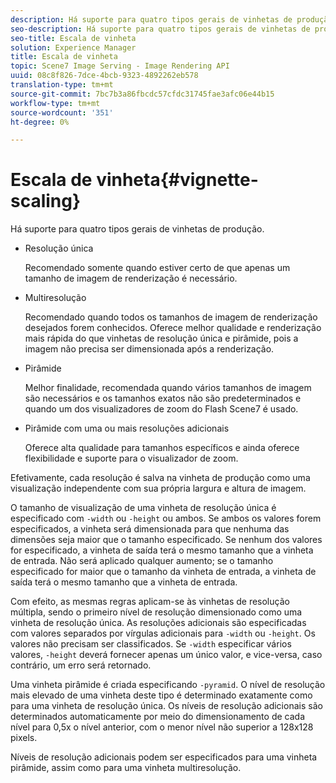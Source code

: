 ```yaml
---
description: Há suporte para quatro tipos gerais de vinhetas de produção.
seo-description: Há suporte para quatro tipos gerais de vinhetas de produção.
seo-title: Escala de vinheta
solution: Experience Manager
title: Escala de vinheta
topic: Scene7 Image Serving - Image Rendering API
uuid: 08c8f826-7dce-4bcb-9323-4892262eb578
translation-type: tm+mt
source-git-commit: 7bc7b3a86fbcdc57cfdc31745fae3afc06e44b15
workflow-type: tm+mt
source-wordcount: '351'
ht-degree: 0%

---
```



# Escala de vinheta{#vignette-scaling}

Há suporte para quatro tipos gerais de vinhetas de produção.

* Resolução única

   Recomendado somente quando estiver certo de que apenas um tamanho de imagem de renderização é necessário.
* Multiresolução

   Recomendado quando todos os tamanhos de imagem de renderização desejados forem conhecidos. Oferece melhor qualidade e renderização mais rápida do que vinhetas de resolução única e pirâmide, pois a imagem não precisa ser dimensionada após a renderização.
* Pirâmide

   Melhor finalidade, recomendada quando vários tamanhos de imagem são necessários e os tamanhos exatos não são predeterminados e quando um dos visualizadores de zoom do Flash Scene7 é usado.
* Pirâmide com uma ou mais resoluções adicionais

   Oferece alta qualidade para tamanhos específicos e ainda oferece flexibilidade e suporte para o visualizador de zoom.

Efetivamente, cada resolução é salva na vinheta de produção como uma visualização independente com sua própria largura e altura de imagem.

O tamanho de visualização de uma vinheta de resolução única é especificado com `-width` ou `-height` ou ambos. Se ambos os valores forem especificados, a vinheta será dimensionada para que nenhuma das dimensões seja maior que o tamanho especificado. Se nenhum dos valores for especificado, a vinheta de saída terá o mesmo tamanho que a vinheta de entrada. Não será aplicado qualquer aumento; se o tamanho especificado for maior que o tamanho da vinheta de entrada, a vinheta de saída terá o mesmo tamanho que a vinheta de entrada.

Com efeito, as mesmas regras aplicam-se às vinhetas de resolução múltipla, sendo o primeiro nível de resolução dimensionado como uma vinheta de resolução única. As resoluções adicionais são especificadas com valores separados por vírgulas adicionais para `-width` ou `-height`. Os valores não precisam ser classificados. Se `-width` especificar vários valores, `-height` deverá fornecer apenas um único valor, e vice-versa, caso contrário, um erro será retornado.

Uma vinheta pirâmide é criada especificando `-pyramid`. O nível de resolução mais elevado de uma vinheta deste tipo é determinado exatamente como para uma vinheta de resolução única. Os níveis de resolução adicionais são determinados automaticamente por meio do dimensionamento de cada nível para 0,5x o nível anterior, com o menor nível não superior a 128x128 pixels.

Níveis de resolução adicionais podem ser especificados para uma vinheta pirâmide, assim como para uma vinheta multiresolução.
